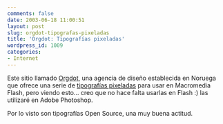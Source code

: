 ```yaml
---
comments: false
date: 2003-06-18 11:00:51
layout: post
slug: orgdot-tipografas-pixeladas
title: 'Orgdot: Tipografías pixeladas'
wordpress_id: 1009
categories:
- Internet
---
```


Este sitio llamado [Orgdot](http://www.orgdot.com), una agencia de diseño establecida en Noruega que ofrece una serie de [tipografías pixeladas](http://www.orgdot.com/aliasfonts/) para usar en Macromedia Flash, pero viendo esto… creo que no hace falta usarlas en Flash :) las utilizaré en Adobe Photoshop.





Por lo visto son tipografías Open Source, una muy buena actitud.




 

